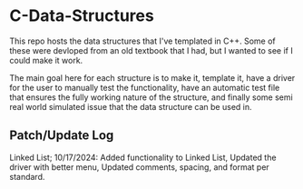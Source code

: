 # C-Data-Structures
This repo hosts the data structures that I've templated in C++.  Some of these were devloped from an old textbook that I had, but I wanted to see if I could make it work.  


The main goal here for each structure is to make it, template it, have a driver for the user to manually test the functionality, have an automatic test file that ensures 
the fully working nature of the structure, and finally some semi real world simulated issue that the data structure can be used in.  

## Patch/Update Log
Linked List; 10/17/2024: Added functionality to Linked List,
                         Updated the driver with better menu,
                         Updated comments, spacing, and format per standard.

